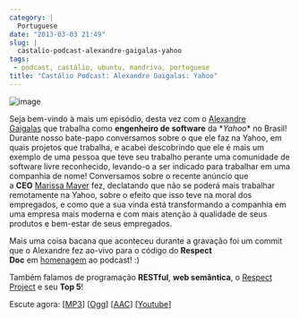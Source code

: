 ```yaml
---
category: |
  Portuguese
date: "2013-03-03 21:49"
slug: |
  castalio-podcast-alexandre-gaigalas-yahoo
tags:
 - podcast, castálio, ubuntu, mandriva, portuguese
title: "Castálio Podcast: Alexandre Gaigalas: Yahoo"
---
```


![image](http://bit.ly/OMhBUp)

Seja bem-vindo à mais um episódio, desta vez com o [Alexandre
Gaigalas](http://about.me/alganet) que trabalha como **engenheiro de
software** da \**Yahoo*\* no Brasil! Durante nosso bate-papo conversamos
sobre o que ele faz na Yahoo, em quais projetos que trabalha, e acabei
descobrindo que ele é mais um exemplo de uma pessoa que teve seu
trabalho perante uma comunidade de software livre reconhecido, levando-o
a ser indicado para trabalhar em uma companhia de nome! Conversamos
sobre o recente anúncio que a **CEO** [Marissa
Mayer](https://en.wikipedia.org/wiki/Marissa_Mayer) fez, declatando que
não se poderá mais trabalhar remotamente na Yahoo, sobre o efeito que
isso teve na moral dos empregados, e como que a sua vinda está
transformando a companhia em uma empresa mais moderna e com mais atenção
à qualidade de seus produtos e bem-estar de seus empregados.

Mais uma coisa bacana que aconteceu durante a gravação foi um commit que
o Alexandre fez ao-vivo para o código do **Respect
Doc** em [homenagem](https://github.com/Respect/Doc/commit/c1b6a473c62253725321eeb4a4125e3c25e709f1) ao
podcast! :)

Também falamos de programação **RESTful**, **web semântica**, o [Respect
Project](http://respect.li/) e seu **Top 5**!

Escute agora:
\[[MP3](http://www.castalio.gnulinuxbrasil.org/castalio-podcast-52.mp3)\]
\[[Ogg](http://www.castalio.gnulinuxbrasil.org/castalio-podcast-52.ogg)\]
\[[AAC](http://www.castalio.gnulinuxbrasil.org/castalio-podcast-52.m4a)\]
\[[Youtube](http://bit.ly/13uS7pS)\]
